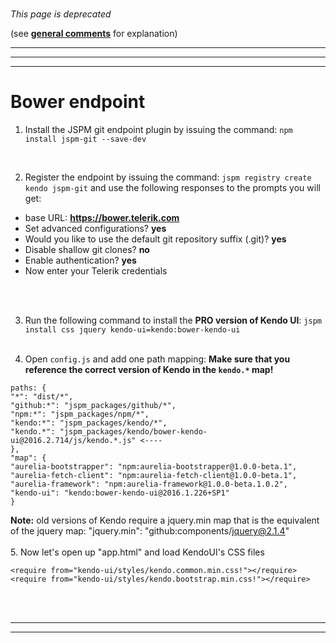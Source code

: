 #
_This page is deprecated_

(see **[general comments](./general-comments.html)** for explanation)

***
***
***



# Bower endpoint

1. Install the JSPM git endpoint plugin by issuing the command:
`npm install jspm-git --save-dev`
<br>

2. Register the endpoint by issuing the command:
`jspm registry create kendo jspm-git`
and use the following responses to the prompts you will get:

- base URL: __https://bower.telerik.com__
- Set advanced configurations? __yes__
- Would you like to use the default git repository suffix (.git)? __yes__
- Disable shallow git clones? __no__
- Enable authentication? __yes__
- Now enter your Telerik credentials
<br>
<br>

3. Run the following command to install the **PRO version of Kendo UI**:
`jspm install css jquery kendo-ui=kendo:bower-kendo-ui`
<br><br>

4. Open `config.js` and add one path mapping:
**Make sure that you reference the correct version of Kendo in the `kendo.*` map!**
```
paths: {
"*": "dist/*",
"github:*": "jspm_packages/github/*",
"npm:*": "jspm_packages/npm/*",
"kendo:*": "jspm_packages/kendo/*",
"kendo.*": "jspm_packages/kendo/bower-kendo-ui@2016.2.714/js/kendo.*.js" <----
},
"map": {
"aurelia-bootstrapper": "npm:aurelia-bootstrapper@1.0.0-beta.1",
"aurelia-fetch-client": "npm:aurelia-fetch-client@1.0.0-beta.1",
"aurelia-framework": "npm:aurelia-framework@1.0.0-beta.1.0.2",
"kendo-ui": "kendo:bower-kendo-ui@2016.1.226+SP1"
}
```
**Note:** old versions of Kendo require a jquery.min map that is the equivalent of the jquery map: "jquery.min": "github:components/jquery@2.1.4" 
<br><br>
5. Now let's open up "app.html" and load KendoUI's CSS files

```
<require from="kendo-ui/styles/kendo.common.min.css!"></require>
<require from="kendo-ui/styles/kendo.bootstrap.min.css!"></require>
```
<br><br>
***
***
